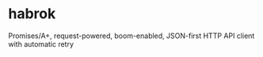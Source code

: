 # habrok
Promises/A+, request-powered, boom-enabled, JSON-first HTTP API client with automatic retry
